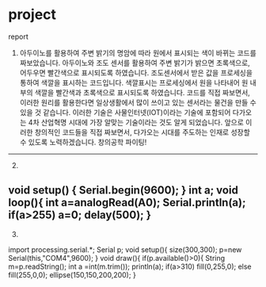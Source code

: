 # project
report

1. 아두이노를 활용하여 주변 밝기의 명암에 따라 원에서 표시되는 색이 바뀌는 코드를 짜보았습니다. 아두이노와 조도 센서를 활용하여 주변 밝기가 밝으면 초록색으로, 어두우면 빨간색으로 표시되도록 하였습니다. 조도센서에서 받은 값을 프로세싱을 통하여 색깔을 표시하는 코드입니다. 색깔표시는 프로세싱에서 원을 나타내어 원 내부의 색깔을 빨간색과 초록색으로 표시되도록 하였습니다.
코드를 직접 짜보면서, 이러한 원리를 활용한다면 일상생활에서 많이 쓰이고 있는 센서라는 물건을 만들 수 있을 것 같습니다.
이러한 기술은 사물인터넷(IOT)이라는 기술에 포함되어 다가오는 4차 산업혁명 시대에 가장 알맞는 기술이라는 것도 알게 되었습니다.
앞으로 이러한 창의적인 코드들을 직접 짜보면서, 다가오는 시대를 주도하는 인재로 성장할 수 있도록 노력하겠습니다. 창의공학 파이팅!

-------------------------------------

2.

void setup() {
  Serial.begin(9600);
}
int a;
void loop(){
  int a=analogRead(A0);
  Serial.println(a);
  if(a>255) a=0;
  delay(500);
}
--------------------------------------
3.

import processing.serial.*;
Serial p;
void setup(){
  size(300,300);
  p=new Serial(this,"COM4",9600);
}
void draw(){
  if(p.available()>0){
    String m=p.readString();
    int a =int(m.trim());
    println(a);
    if(a>310) fill(0,255,0);
    else      fill(255,0,0);
    ellipse(150,150,200,200);
  }

